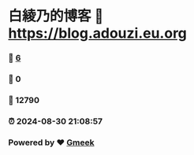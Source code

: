 # 白綾乃的博客 :link: https://blog.adouzi.eu.org 
### :page_facing_up: [6](https://blog.adouzi.eu.org/tag.html) 
### :speech_balloon: 0 
### :hibiscus: 12790 
### :alarm_clock: 2024-08-30 21:08:57 
### Powered by :heart: [Gmeek](https://github.com/Meekdai/Gmeek)
